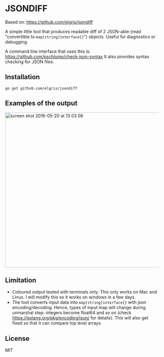 # JSONDIFF

Based on: https://github.com/elgris/jsondiff

A simple little tool that produces readable diff of 2 JSON-able
(read "convertible to `map[string]interface{}`") objects. Useful
for diagnostics or debugging.

A command line interface that uses this is: https://github.com/pschlump/check-json-syntax
It also provides syntax checking for JSON files.

## Installation

```
go get github.com/elgris/jsondiff
```

## Examples of the output

<img width="508" alt="screen shot 2016-05-20 at 13 03 06" src="https://cloud.githubusercontent.com/assets/1905821/15427207/58a141e2-1e8b-11e6-8d99-c2d752a80699.png">

## Limitation

- Coloured output tested with terminals only.  This only works on Mac and Linux.  I will modify this so it works on windows in a few days.
- The tool converts input data into `map[string]interface{}` with json encoding/decoding. Hence, types of input map will change during unmarshal step: integers become float64 and so on (check https://golang.org/pkg/encoding/json/ for details).   This will also get fixed so that it can
compare top level arrays.

## License

MIT
